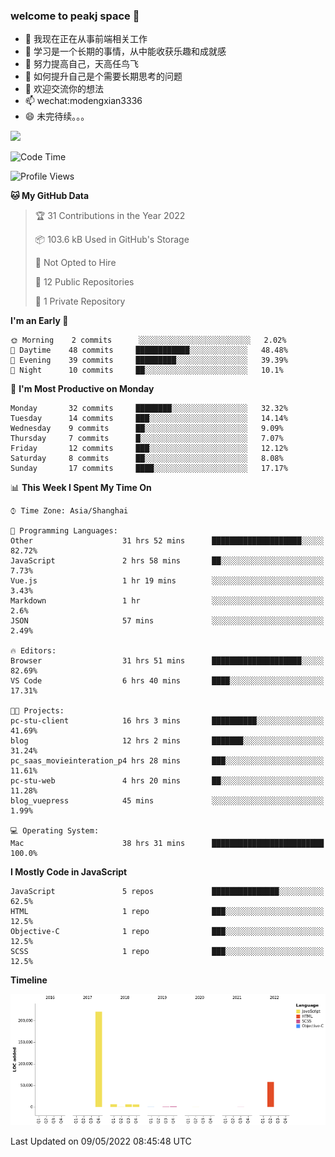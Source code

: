 ### welcome to peakj space 👋



- 🔭 我现在正在从事前端相关工作
- 🌱 学习是一个长期的事情，从中能收获乐趣和成就感
- 👯 努力提高自己，天高任鸟飞
- 🤔 如何提升自己是个需要长期思考的问题
- 💬 欢迎交流你的想法
- 📫 wechat:modengxian3336
- 😄 未完待续。。。

![](https://s2.ax1x.com/2019/06/28/ZKxc4J.jpg)

<!--START_SECTION:waka-->
![Code Time](http://img.shields.io/badge/Code%20Time-1%2C180%20hrs%205%20mins-blue)

![Profile Views](http://img.shields.io/badge/Profile%20Views-12-blue)

**🐱 My GitHub Data** 

> 🏆 31 Contributions in the Year 2022
 > 
> 📦 103.6 kB Used in GitHub's Storage 
 > 
> 🚫 Not Opted to Hire
 > 
> 📜 12 Public Repositories 
 > 
> 🔑 1 Private Repository 
 > 
**I'm an Early 🐤** 

```text
🌞 Morning    2 commits      ░░░░░░░░░░░░░░░░░░░░░░░░░   2.02% 
🌆 Daytime    48 commits     ████████████░░░░░░░░░░░░░   48.48% 
🌃 Evening    39 commits     █████████░░░░░░░░░░░░░░░░   39.39% 
🌙 Night      10 commits     ██░░░░░░░░░░░░░░░░░░░░░░░   10.1%

```
📅 **I'm Most Productive on Monday** 

```text
Monday       32 commits     ████████░░░░░░░░░░░░░░░░░   32.32% 
Tuesday      14 commits     ███░░░░░░░░░░░░░░░░░░░░░░   14.14% 
Wednesday    9 commits      ██░░░░░░░░░░░░░░░░░░░░░░░   9.09% 
Thursday     7 commits      █░░░░░░░░░░░░░░░░░░░░░░░░   7.07% 
Friday       12 commits     ███░░░░░░░░░░░░░░░░░░░░░░   12.12% 
Saturday     8 commits      ██░░░░░░░░░░░░░░░░░░░░░░░   8.08% 
Sunday       17 commits     ████░░░░░░░░░░░░░░░░░░░░░   17.17%

```


📊 **This Week I Spent My Time On** 

```text
⌚︎ Time Zone: Asia/Shanghai

💬 Programming Languages: 
Other                    31 hrs 52 mins      ████████████████████░░░░░   82.72% 
JavaScript               2 hrs 58 mins       ██░░░░░░░░░░░░░░░░░░░░░░░   7.73% 
Vue.js                   1 hr 19 mins        ░░░░░░░░░░░░░░░░░░░░░░░░░   3.43% 
Markdown                 1 hr                ░░░░░░░░░░░░░░░░░░░░░░░░░   2.6% 
JSON                     57 mins             ░░░░░░░░░░░░░░░░░░░░░░░░░   2.49%

🔥 Editors: 
Browser                  31 hrs 51 mins      ████████████████████░░░░░   82.69% 
VS Code                  6 hrs 40 mins       ████░░░░░░░░░░░░░░░░░░░░░   17.31%

🐱‍💻 Projects: 
pc-stu-client            16 hrs 3 mins       ██████████░░░░░░░░░░░░░░░   41.69% 
blog                     12 hrs 2 mins       ███████░░░░░░░░░░░░░░░░░░   31.24% 
pc_saas_movieinteration_p4 hrs 28 mins       ███░░░░░░░░░░░░░░░░░░░░░░   11.61% 
pc-stu-web               4 hrs 20 mins       ██░░░░░░░░░░░░░░░░░░░░░░░   11.28% 
blog_vuepress            45 mins             ░░░░░░░░░░░░░░░░░░░░░░░░░   1.99%

💻 Operating System: 
Mac                      38 hrs 31 mins      █████████████████████████   100.0%

```

**I Mostly Code in JavaScript** 

```text
JavaScript               5 repos             ███████████████░░░░░░░░░░   62.5% 
HTML                     1 repo              ███░░░░░░░░░░░░░░░░░░░░░░   12.5% 
Objective-C              1 repo              ███░░░░░░░░░░░░░░░░░░░░░░   12.5% 
SCSS                     1 repo              ███░░░░░░░░░░░░░░░░░░░░░░   12.5%

```


**Timeline**

![Chart not found](https://raw.githubusercontent.com/PeakJ/PeakJ/master/charts/bar_graph.png) 


 Last Updated on 09/05/2022 08:45:48 UTC
<!--END_SECTION:waka-->
